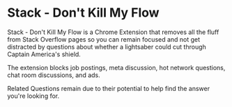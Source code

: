 # Stack - Don't Kill My Flow
Stack - Don't Kill My Flow is a Chrome Extension that removes all the fluff from Stack Overflow pages so you can remain focused and not get distracted by questions about whether a lightsaber could cut through Captain America's shield.

The extension blocks job postings, meta discussion, hot network questions, chat room discussions, and ads.

Related Questions remain due to their potential to help find the answer you're looking for.
